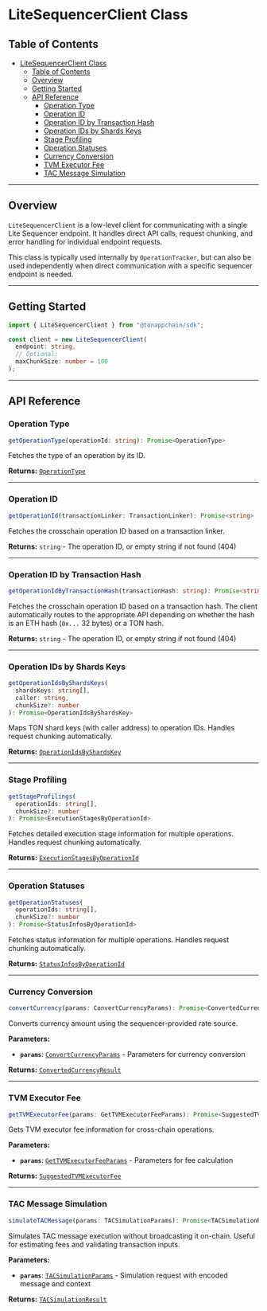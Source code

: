 # LiteSequencerClient Class

## Table of Contents

- [LiteSequencerClient Class](#litesequencerclient-class)
  - [Table of Contents](#table-of-contents)
  - [Overview](#overview)
  - [Getting Started](#getting-started)
  - [API Reference](#api-reference)
    - [Operation Type](#operation-type)
    - [Operation ID](#operation-id)
    - [Operation ID by Transaction Hash](#operation-id-by-transaction-hash)
    - [Operation IDs by Shards Keys](#operation-ids-by-shards-keys)
    - [Stage Profiling](#stage-profiling)
    - [Operation Statuses](#operation-statuses)
    - [Currency Conversion](#currency-conversion)
    - [TVM Executor Fee](#tvm-executor-fee)
    - [TAC Message Simulation](#tac-message-simulation)

---

## Overview

`LiteSequencerClient` is a low-level client for communicating with a single Lite Sequencer endpoint. It handles direct API calls, request chunking, and error handling for individual endpoint requests.

This class is typically used internally by `OperationTracker`, but can also be used independently when direct communication with a specific sequencer endpoint is needed.

---

## Getting Started

```ts
import { LiteSequencerClient } from "@tonappchain/sdk";

const client = new LiteSequencerClient(
  endpoint: string,
  // Optional:
  maxChunkSize: number = 100
);
```

---

## API Reference

### Operation Type

```ts
getOperationType(operationId: string): Promise<OperationType>
```

Fetches the type of an operation by its ID.

**Returns:** [`OperationType`](./../models/enums.md#operationtype)

---

### Operation ID

```ts
getOperationId(transactionLinker: TransactionLinker): Promise<string>
```

Fetches the crosschain operation ID based on a transaction linker.

**Returns:** `string` - The operation ID, or empty string if not found (404)

---

### Operation ID by Transaction Hash

```ts
getOperationIdByTransactionHash(transactionHash: string): Promise<string>
```

Fetches the crosschain operation ID based on a transaction hash. The client automatically routes to the appropriate API depending on whether the hash is an ETH hash (`0x...` 32 bytes) or a TON hash.

**Returns:** `string` - The operation ID, or empty string if not found (404)

---

### Operation IDs by Shards Keys

```ts
getOperationIdsByShardsKeys(
  shardsKeys: string[],
  caller: string,
  chunkSize?: number
): Promise<OperationIdsByShardsKey>
```

Maps TON shard keys (with caller address) to operation IDs. Handles request chunking automatically.

**Returns:** [`OperationIdsByShardsKey`](./../models/structs.md#operationidsbyshardskey-type)

---

### Stage Profiling

```ts
getStageProfilings(
  operationIds: string[],
  chunkSize?: number
): Promise<ExecutionStagesByOperationId>
```

Fetches detailed execution stage information for multiple operations. Handles request chunking automatically.

**Returns:** [`ExecutionStagesByOperationId`](./../models/structs.md#executionstagesbyoperationid)

---

### Operation Statuses

```ts
getOperationStatuses(
  operationIds: string[],
  chunkSize?: number
): Promise<StatusInfosByOperationId>
```

Fetches status information for multiple operations. Handles request chunking automatically.

**Returns:** [`StatusInfosByOperationId`](./../models/structs.md#statusinfosbyoperationid)

---

### Currency Conversion

```ts
convertCurrency(params: ConvertCurrencyParams): Promise<ConvertedCurrencyResult>
```

Converts currency amount using the sequencer-provided rate source.

**Parameters:**
- **`params`**: [`ConvertCurrencyParams`](./../models/structs.md#convertcurrencyparams) - Parameters for currency conversion

**Returns:** [`ConvertedCurrencyResult`](./../models/structs.md#convertedcurrencyresult)

---

### TVM Executor Fee

```ts
getTVMExecutorFee(params: GetTVMExecutorFeeParams): Promise<SuggestedTVMExecutorFee>
```

Gets TVM executor fee information for cross-chain operations.

**Parameters:**
- **`params`**: [`GetTVMExecutorFeeParams`](./../models/structs.md#gettvmexecutorfeeparams) - Parameters for fee calculation

**Returns:** [`SuggestedTVMExecutorFee`](./../models/structs.md#suggestedtvmexecutorfee)

---

### TAC Message Simulation

```ts
simulateTACMessage(params: TACSimulationParams): Promise<TACSimulationResult>
```

Simulates TAC message execution without broadcasting it on-chain. Useful for estimating fees and validating transaction inputs.

**Parameters:**
- **`params`**: [`TACSimulationParams`](./../models/structs.md#tacsimulationparams) - Simulation request with encoded message and context

**Returns:** [`TACSimulationResult`](./../models/structs.md#tacsimulationresult)